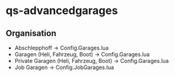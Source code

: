 # qs-advancedgarages

## Organisation
* Abschlepphoff -> Config.Garages.lua
* Garagen (Heli, Fahrzeug, Boot) -> Config.Garages.lua
* Private Garagen (Heli, Fahrzeug, Boot) -> Config.Garages.lua
* Job Garagen -> Config.JobGarages.lua
